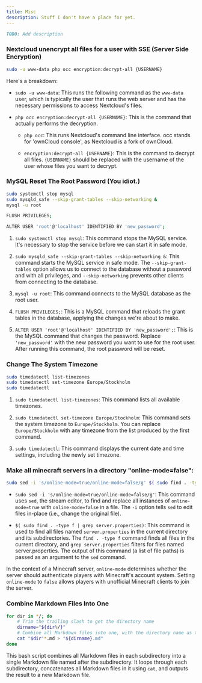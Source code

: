 ```yaml
---
title: Misc
description: Stuff I don't have a place for yet.
---
```

```md
TODO: Add description
```

### Nextcloud unencrypt all files for a user with SSE (Server Side Encryption)
```bash
sudo -u www-data php occ encryption:decrypt-all {USERNAME}
```
Here's a breakdown:

- `sudo -u www-data`: This runs the following command as the `www-data` user, which is typically the user that runs the web server and has the necessary permissions to access Nextcloud's files.

- `php occ encryption:decrypt-all {USERNAME}`: This is the command that actually performs the decryption.

  - `php occ`: This runs Nextcloud's command line interface. occ stands for 'ownCloud console', as Nextcloud is a fork of ownCloud.

  - `encryption:decrypt-all {USERNAME}`: This is the command to decrypt all files. `{USERNAME}` should be replaced with the username of the user whose files you want to decrypt.

### MySQL Reset The Root Password (You idiot.)
```bash
sudo systemctl stop mysql
sudo mysqld_safe --skip-grant-tables --skip-networking &
mysql -u root

FLUSH PRIVILEGES;

ALTER USER 'root'@'localhost' IDENTIFIED BY 'new_password';
```
1. `sudo systemctl stop mysql`: This command stops the MySQL service. It's necessary to stop the service before we can start it in safe mode.

2. `sudo mysqld_safe --skip-grant-tables --skip-networking &`: This command starts the MySQL service in safe mode. The `--skip-grant-tables` option allows us to connect to the database without a password and with all privileges, and `--skip-networking` prevents other clients from connecting to the database.

3. `mysql -u root`: This command connects to the MySQL database as the root user.

4. `FLUSH PRIVILEGES;`: This is a MySQL command that reloads the grant tables in the database, applying the changes we're about to make.

5. `ALTER USER 'root'@'localhost' IDENTIFIED BY 'new_password';`: This is the MySQL command that changes the password. Replace `'new_password'` with the new password you want to use for the root user. After running this command, the root password will be reset.

### Change The System Timezone
```bash
sudo timedatectl list-timezones
sudo timedatectl set-timezone Europe/Stockholm
sudo timedatectl
```
1. `sudo timedatectl list-timezones`: This command lists all available timezones.

2. `sudo timedatectl set-timezone Europe/Stockholm`: This command sets the system timezone to `Europe/Stockholm`. You can replace `Europe/Stockholm` with any timezone from the list produced by the first command.

3. `sudo timedatectl`: This command displays the current date and time settings, including the newly set timezone.

### Make all minecraft servers in a directory "online-mode=false":
```bash
sudo sed -i 's/online-mode=true/online-mode=false/g' $( sudo find . -type f | grep server.properties)
```
- `sudo sed -i 's/online-mode=true/online-mode=false/g'`: This command uses `sed`, the stream editor, to find and replace all instances of `online-mode=true` with `online-mode=false` in a file. The `-i` option tells `sed` to edit files in-place (i.e., change the original file).

- `$( sudo find . -type f | grep server.properties)`: This command is used to find all files named `server.properties` in the current directory and its subdirectories. The `find . -type f` command finds all files in the current directory, and `grep server.properties` filters for files named server.properties. The output of this command (a list of file paths) is passed as an argument to the `sed` command.

In the context of a Minecraft server, `online-mode` determines whether the server should authenticate players with Minecraft's account system. Setting `online-mode` to `false` allows players with unofficial Minecraft clients to join the server.

### Combine Markdown Files Into One
```bash
for dir in */; do
    # Trim the trailing slash to get the directory name
    dirname="${dir%/}"
    # Combine all Markdown files into one, with the directory name as the filename
    cat "$dir"*.md > "${dirname}.md"
done
```
This bash script combines all Markdown files in each subdirectory into a single Markdown file named after the subdirectory. It loops through each subdirectory, concatenates all Markdown files in it using `cat`, and outputs the result to a new Markdown file.